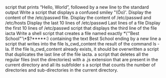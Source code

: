script that prints “Hello, World”, followed by a new line to the standard output
Write a script that displays a confused smiley "(Ôo)'.
Display the content of the /etc/passwd file.
Display the content of /etc/passwd and /etc/hosts
Display the last 10 lines of /etc/passwd
Last lines of a file
Display the first 10 lines of /etc/passwd
script that displays the third line of the file iacta
Write a shell script that creates a file named exactly \*\\'"Best School"\'\\*$\?\*\*\*\*\*:) containing the text Best School ending by a new line
a script that writes into the file ls_cwd_content the result of the command ls -la. If the file ls_cwd_content already exists, it should be overwritten
a script that duplicates the last line of the file iacta.
a script that deletes all the regular files (not the directories) with a .js extension that are present in the current directory and all its subfolder
s
a script that counts the number of directories and sub-directories in the current directory.

